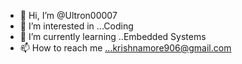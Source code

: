 - 👋 Hi, I’m @Ultron00007
- 👀 I’m interested in ...Coding
- 🌱 I’m currently learning ..Embedded Systems 
- 📫 How to reach me ...krishnamore906@gmail.com

<!---
Ultron00007/Ultron00007 is a ✨ special ✨ repository because its `README.md` (this file) appears on your GitHub profile.
You can click the Preview link to take a look at your changes.
--->
